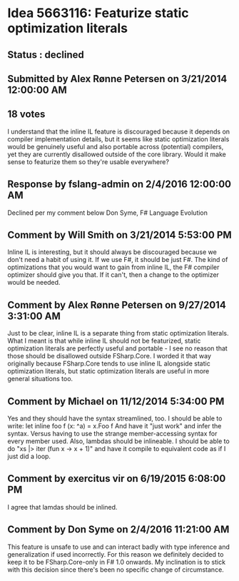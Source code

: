 # Idea 5663116: Featurize static optimization literals #

## Status : declined

## Submitted by Alex Rønne Petersen on 3/21/2014 12:00:00 AM

## 18 votes

I understand that the inline IL feature is discouraged because it depends on compiler implementation details, but it seems like static optimization literals would be genuinely useful and also portable across (potential) compilers, yet they are currently disallowed outside of the core library.
Would it make sense to featurize them so they're usable everywhere?

## Response by fslang-admin on 2/4/2016 12:00:00 AM

Declined per my comment below
Don Syme, F# Language Evolution


## Comment by Will Smith on 3/21/2014 5:53:00 PM

Inline IL is interesting, but it should always be discouraged because we don't need a habit of using it. If we use F#, it should be just F#. The kind of optimizations that you would want to gain from inline IL, the F# compiler optimizer should give you that. If it can't, then a change to the optimizer would be needed.

## Comment by Alex Rønne Petersen on 9/27/2014 3:31:00 AM

Just to be clear, inline IL is a separate thing from static optimization literals. What I meant is that while inline IL should not be featurized, static optimization literals are perfectly useful and portable - I see no reason that those should be disallowed outside FSharp.Core.
I worded it that way originally because FSharp.Core tends to use inline IL alongside static optimization literals, but static optimization literals are useful in more general situations too.

## Comment by Michael on 11/12/2014 5:34:00 PM

Yes and they should have the syntax streamlined, too. I should be able to write:
let inline foo f (x: ^a) = x.Foo f
And have it "just work" and infer the syntax. Versus having to use the strange member-accessing syntax for every member used.
Also, lambdas should be inlineable. I should be able to do "xs |> iter (fun x -> x + 1)" and have it compile to equivalent code as if I just did a loop.

## Comment by exercitus vir on 6/19/2015 6:08:00 PM

I agree that lamdas should be inlined.

## Comment by Don Syme on 2/4/2016 11:21:00 AM

This feature is unsafe to use and can interact badly with type inference and generalization if used incorrectly. For this reason we definitely decided to keep it to be FSharp.Core-only in F# 1.0 onwards.
My inclination is to stick with this decision since there's been no specific change of circumstance.
